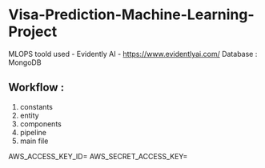 # Visa-Prediction-Machine-Learning-Project

MLOPS toold used - Evidently AI - https://www.evidentlyai.com/
Database : MongoDB

 




 ## Workflow :

 1. constants
 2. entity
 3. components
 4. pipeline
 5. main file

AWS_ACCESS_KEY_ID= <set visa env>
AWS_SECRET_ACCESS_KEY= <set via env>